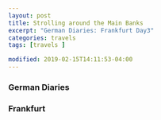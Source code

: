 ```yaml
---
layout: post
title: Strolling around the Main Banks
excerpt: "German Diaries: Frankfurt Day3"
categories: travels
tags: [travels ]

modified: 2019-02-15T14:11:53-04:00
---
```


### German Diaries

### Frankfurt
